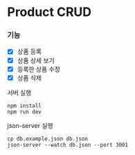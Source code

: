 # Product CRUD

### 기능
- [x] 상품 등록
- [x] 상품 상세 보기
- [x] 등록한 상품 수정
- [x] 상품 삭제

서버 실행
```
npm install
npm run dev
```
json-server 실행
```
cp db.example.json db.json
json-server --watch db.json --port 3001
```
